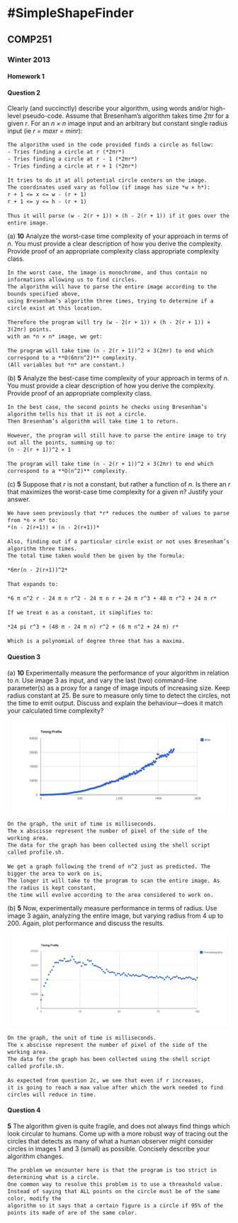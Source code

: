 #SimpleShapeFinder
=============

## COMP251

### Winter 2013

#### Homework 1


#### Question 2

Clearly (and succinctly) describe your algorithm, using words and/or high-level pseudo-code. Assume that Bresenham’s algorithm takes time *2πr* for a given *r*. For an *n × n* image input and an arbitrary but constant single radius input (ie *r = maxr = minr*):

	The algorithm used in the code provided finds a circle as follow:
	- Tries finding a circle at r (*2πr*)
	- Tries finding a circle at r - 1 (*2πr*)
	- Tries finding a circle at r + 1 (*2πr*)

	It tries to do it at all potential circle centers on the image.
	The coordinates used vary as follow (if image has size *w × h*):
	r + 1 <= x <= w - (r + 1)
	r + 1 <= y <= h - (r + 1)
	
	Thus it will parse (w - 2(r + 1)) × (h - 2(r + 1)) if it goes over the entire image.	


(a) **10** Analyze the worst-case time complexity of your approach in terms of *n*. You must provide a clear description of how you derive the complexity. Provide proof of an appropriate complexity class appropriate complexity class.

	In the worst case, the image is monochrome, and thus contain no informations allowing us to find circles.
	The algorithm will have to parse the entire image according to the bounds specified above,
	using Bresenham’s algorithm three times, trying to determine if a circle exist at this location.

	Therefore the program will try (w - 2(r + 1)) × (h - 2(r + 1)) × 3(2πr) points.
	with an *n × n* image, we get:
	
	The program will take time (n - 2(r + 1))^2 × 3(2πr) to end which correspond to a **O(6πrn^2)** complexity.
	(All variables but *n* are constant.)


(b) **5** Analyze the best-case time complexity of your approach in terms of *n*. You must provide a clear description of how you derive the complexity. Provide proof of an appropriate complexity class.

	In the best case, the second points he checks using Bresenham’s algorithm tells his that it is not a circle.
	Then Bresenham’s algorithm will take time 1 to return.
	
	However, the program will still have to parse the entire image to try out all the points, summing up to:
	(n - 2(r + 1))^2 × 1

	The program will take time (n - 2(r + 1))^2 × 3(2πr) to end which correspond to a **O(n^2)** complexity.


(c) **5** Suppose that *r* is not a constant, but rather a function of *n*. Is there an *r* that maximizes the worst-case time complexity for a given *n*? Justify your answer. 

	We have seen previously that *r* reduces the number of values to parse from *n × n* to:
	*(n - 2(r+1)) × (n - 2(r+1))*
	
	Also, finding out if a particular circle exist or not uses Bresenham’s algorithm three times.
	The total time taken would then be given by the formula:
	
	*6πr(n - 2(r+1))^2*
	
	That expands to:
	
	*6 π n^2 r - 24 π n r^2 - 24 π n r + 24 π r^3 + 48 π r^2 + 24 π r*

	If we treat n as a constant, it simplifies to:
	
	*24 pi r^3 + (48 π - 24 π n) r^2 + (6 π n^2 + 24 π) r*
	
	Which is a polynomial of degree three that has a maxima.


#### Question 3

(a) **10** Experimentally measure the performance of your algorithm in relation to *n*. Use image 3 as input, and vary the last (two) command-line parameter(s) as a proxy for a range of image inputs of increasing size. Keep radius constant at 25. Be sure to measure only time to detect the circles, not the time to emit output. Discuss and explain the behaviour—does it match your calculated time complexity?

![Click to see the graph](https://github.com/cadesalaberry/SimpleShapesFinder/blob/master/radius25.png "Performance graph making the radius constant but varying the working zone")

	On the graph, the unit of time is milliseconds.
	The x abscisse represent the number of pixel of the side of the working area.
	The data for the graph has been collected using the shell script called profile.sh.

	We get a graph following the trend of n^2 just as predicted. The bigger the area to work on is,
	The longer it will take to the program to scan the entire image. As the radius is kept constant,
	the time will evolve according to the area considered to work on.


(b) **5** Now, experimentally measure performance in terms of radius. Use image 3 again, analyzing the entire image, but varying radius from 4 up to 200. Again, plot performance and discuss the results. 

![Click to see the graph](https://github.com/cadesalaberry/SimpleShapesFinder/blob/master/wholepicture.png "Performance graph making the radius vary between 4 and 200")

	On the graph, the unit of time is milliseconds.
	The x abscisse represent the number of pixel of the side of the working area.
	The data for the graph has been collected using the shell script called profile.sh.

	As expected from question 2c, we see that even if r increases,
	it is going to reach a max value after which the work needed to find circles will reduce in time.



#### Question 4

**5** The algorithm given is quite fragile, and does not always find things which look circular to humans. 
Come up with a more robust way of tracing out the circles that detects as many of what a human observer might consider circles in images 1 and 3 (small) as possible. Concisely describe your algorithm changes. 

	The problem we encounter here is that the program is too strict in determining what is a circle.
	One common way to resolve this problem is to use a threashold value.
	Instead of saying that ALL points on the circle must be of the same color, modify the
	algorithm so it says that a certain figure is a circle if 95% of the points its made of are of the same color.

	
